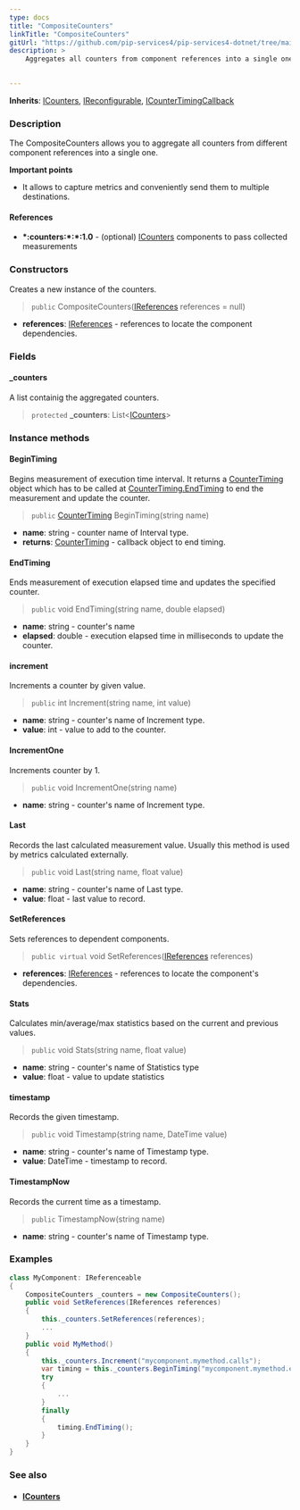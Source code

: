 ```yaml
---
type: docs
title: "CompositeCounters"
linkTitle: "CompositeCounters"
gitUrl: "https://github.com/pip-services4/pip-services4-dotnet/tree/main/pip-services4-observability-dotnet"
description: >
    Aggregates all counters from component references into a single one.

   
---
```


**Inherits**: [ICounters](../icounters), [IReconfigurable](../../../components/config/ireconfigurable), 
[ICounterTimingCallback](../icounter_timing_callback)


### Description

The CompositeCounters allows you to aggregate all counters from different component references into a single one.

**Important points**

-  It allows to capture metrics and conveniently send them to multiple destinations. 

#### References
- **\*:counters:\*:\*:1.0** - (optional) [ICounters](../icounters) components to pass collected measurements


### Constructors
Creates a new instance of the counters.

> `public` CompositeCounters([IReferences](../../../components/refer/ireferences) references = null)

- **references**: [IReferences](../../../components/refer/ireferences) - references to locate the component dependencies.


### Fields

<span class="hide-title-link">

#### _counters
A list containig the aggregated counters.
> `protected` **_counters**: List<[ICounters](../icounters)>

</span>


### Instance methods

#### BeginTiming
Begins measurement of execution time interval.
It returns a [CounterTiming](../counter_timing) object which has to be called at
[CounterTiming.EndTiming](../counter_timing/#endtiming) to end the measurement and update the counter.

> `public` [CounterTiming](../counter_timing) BeginTiming(string name)

- **name**: string - counter name of Interval type.
- **returns**: [CounterTiming](../counter_timing) - callback object to end timing.


#### EndTiming
Ends measurement of execution elapsed time and updates the specified counter.

> `public` void EndTiming(string name, double elapsed)

- **name**: string - counter's name
- **elapsed**: double - execution elapsed time in milliseconds to update the counter.


#### increment
Increments a counter by given value.

> `public` int Increment(string name, int value)

- **name**: string - counter's name of Increment type.
- **value**: int - value to add to the counter.


#### IncrementOne
Increments counter by 1.

> `public` void IncrementOne(string name)

- **name**: string - counter's name of Increment type.


#### Last
Records the last calculated measurement value.
Usually this method is used by metrics calculated externally.

> `public` void Last(string name, float value)

- **name**: string - counter's name of Last type.
- **value**: float - last value to record.


#### SetReferences
Sets references to dependent components.

> `public virtual` void SetReferences([IReferences](../../../commons/refer/ireferences) references)

- **references**: [IReferences](../../../commons/refer/ireferences) - references to locate the component's dependencies.


#### Stats
Calculates min/average/max statistics based on the current and previous values.

> `public` void Stats(string name, float value)

- **name**: string - counter's name of Statistics type
- **value**: float - value to update statistics


#### timestamp
Records the given timestamp.

> `public` void Timestamp(string name, DateTime value)

- **name**: string - counter's name of Timestamp type.
- **value**: DateTime - timestamp to record.


#### TimestampNow
Records the current time as a timestamp.

> `public` TimestampNow(string name)

- **name**: string - counter's name of Timestamp type.


### Examples
```cs
class MyComponent: IReferenceable 
{
    CompositeCounters _counters = new CompositeCounters();
    public void SetReferences(IReferences references)
    {
        this._counters.SetReferences(references);
        ...
    }
    public void MyMethod()
    {
        this._counters.Increment("mycomponent.mymethod.calls");
        var timing = this._counters.BeginTiming("mycomponent.mymethod.exec_time");
        try
        {
            ...
        }
        finally
        {
            timing.EndTiming();
        }
    }
}
```


### See also
- #### [ICounters](../icounters)


